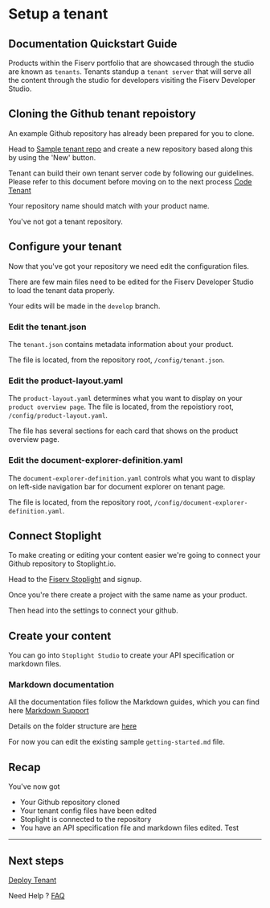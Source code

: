 # Setup a tenant

## Documentation Quickstart Guide

Products within the Fiserv portfolio that are showcased through the studio are known as `tenants`.  Tenants standup a `tenant server` that will serve all the content through the studio for developers visiting the Fiserv Developer Studio.

## Cloning the Github tenant repoistory

An example Github repository has already been prepared for you to clone.

Head to [Sample tenant repo] and create a new repository based along this by using the 'New' button.

Tenant can build their own tenant server code by following our guidelines. Please refer to this document before moving on to the next process [Code Tenant]

Your repository name should match with your product name.

You've not got a tenant repository.

## Configure your tenant

Now that you've got your repository we need edit the configuration files.

There are few main files need to be edited for the Fiserv Developer Studio to load the tenant data properly.

Your edits will be made in the `develop` branch.

### Edit the tenant.json

The `tenant.json` contains metadata information about your product.

The file is located, from the repository root, `/config/tenant.json`.

### Edit the product-layout.yaml

The `product-layout.yaml` determines what you want to display on your `product overview page`. The file is located, from the repoistiory root, `/config/product-layout.yaml`.

The file has several sections for each card that shows on the product overview page.

### Edit the document-explorer-definition.yaml

The `document-explorer-definition.yaml` controls what you want to display on left-side navigation bar for document explorer on tenant page. 

The file is located, from the repository root, `/config/document-explorer-definition.yaml`.


## Connect Stoplight

To make creating or editing your content easier we're going to connect your Github repository to Stoplight.io.

Head to the [Fiserv Stoplight] and signup.

Once you're there create a project with the same name as your product.

Then head into the settings to connect your github.

## Create your content

You can go into `Stoplight Studio` to create your API specification or markdown files.

### Markdown documentation

All the documentation files follow the Markdown guides, which you can find here [Markdown Support]

Details on the folder structure are [here]

For now you can edit the existing sample `getting-started.md` file.

## Recap

You've now got
* Your Github repository cloned
* Your tenant config files have been edited
* Stoplight is connected to the repository
* You have an API specification file and markdown files edited. Test


___

## Next steps 

[Deploy Tenant]

Need Help ?
[FAQ]

[//]: # (These are reference links used in markdown file)

[Sample tenant repo]: <https://github.com/fiserv/sample-tenant>

[Code Tenant]: <?path=docs/getting-started/code-a-tenant/code-tenant.md>

[Fiserv Stoplight]: <https://fiserv-portal.stoplight.io>

[Markdown Support]: <?path=docs/resources/markdown-support.md>

[here]: <?path=README.md>

[FAQ]: <?path=docs/faq/faq.md>

[Deploy Tenant]:<?path=docs/getting-started/setup-tenant/deploy-tenant.md>




